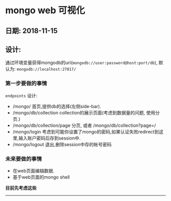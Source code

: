 # mongo web 可视化

## 日期: 2018-11-15

## 设计:

通过环境变量获得mongodb的uri(`mongodb://user:password@host:port/db`), 默认为: `mongodb://localhost:27017/`

### 第一步要做的事情

`endpoints` 设计:

- /mongo/ 首页,提供db的选择(左侧side-bar).
- /mongo/db/collection collection的展示页面(考虑到数据量的问题, 使用分页.)
- /mongo/db/collection/page 分页, 或者 /mongo/db/collection?page=/
- /mongo/login 考虑到可能你设置了mongo的密码,如果认证失败redirect到这里,输入账户密码后存到session中.
- /mongo/logout 退出,删除session中存的帐号密码

### 未来要做的事情

- 在web页面编辑数据.
- 基于web页面的mongo shell

**目前先考虑这些**

----------------------------------------------------------
